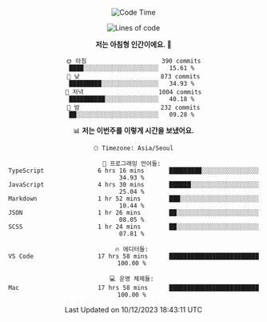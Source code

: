 <div align='center'>
 
<!--START_SECTION:waka-->
![Code Time](http://img.shields.io/badge/Code%20Time-3%2C188%20hrs%2039%20mins-blue)

![Lines of code](https://img.shields.io/badge/%EC%A0%80%EB%8A%94%20%EC%97%AC%ED%83%9C%EA%B9%8C%EC%A7%80%20-1.2%20million%20%EC%A4%84%EC%9D%98%20%EC%BD%94%EB%93%9C%EB%A5%BC%20%EC%9E%91%EC%84%B1%ED%96%88%EC%96%B4%EC%9A%94.-blue)

**저는 아침형 인간이에요. 🐤** 

```text
🌞 아침                     390 commits         ████░░░░░░░░░░░░░░░░░░░░░   15.61 % 
🌆 낮　                     873 commits         █████████░░░░░░░░░░░░░░░░   34.93 % 
🌃 저녁                     1004 commits        ██████████░░░░░░░░░░░░░░░   40.18 % 
🌙 밤　                     232 commits         ██░░░░░░░░░░░░░░░░░░░░░░░   09.28 % 
```


📊 **저는 이번주를 이렇게 시간을 보냈어요.** 

```text
🕑︎ Timezone: Asia/Seoul

💬 프로그래밍 언어들: 
TypeScript               6 hrs 16 mins       █████████░░░░░░░░░░░░░░░░   34.93 % 
JavaScript               4 hrs 30 mins       ██████░░░░░░░░░░░░░░░░░░░   25.04 % 
Markdown                 1 hr 52 mins        ███░░░░░░░░░░░░░░░░░░░░░░   10.44 % 
JSON                     1 hr 26 mins        ██░░░░░░░░░░░░░░░░░░░░░░░   08.05 % 
SCSS                     1 hr 24 mins        ██░░░░░░░░░░░░░░░░░░░░░░░   07.81 % 

🔥 에디터들: 
VS Code                  17 hrs 58 mins      █████████████████████████   100.00 % 

💻 운영 체제들: 
Mac                      17 hrs 58 mins      █████████████████████████   100.00 % 
```


 Last Updated on 10/12/2023 18:43:11 UTC
<!--END_SECTION:waka-->
 </div>
<!---
Emewjin/Emewjin is a ✨ special ✨ repository because its `README.md` (this file) appears on your GitHub profile.
You can click the Preview link to take a look at your changes.
--->
